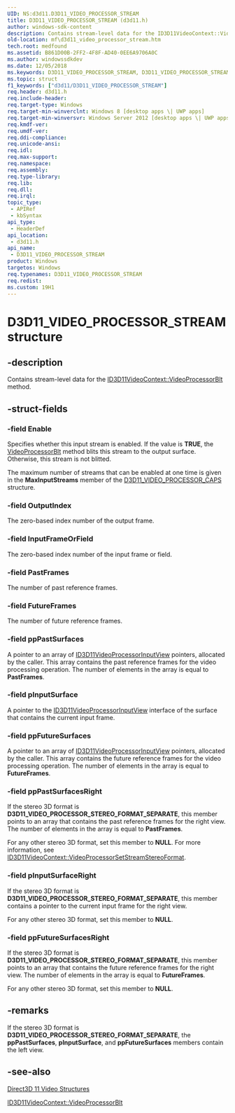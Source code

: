 ```yaml
---
UID: NS:d3d11.D3D11_VIDEO_PROCESSOR_STREAM
title: D3D11_VIDEO_PROCESSOR_STREAM (d3d11.h)
author: windows-sdk-content
description: Contains stream-level data for the ID3D11VideoContext::VideoProcessorBlt method.
old-location: mf\d3d11_video_processor_stream.htm
tech.root: medfound
ms.assetid: B861D00B-2FF2-4F8F-AD40-0EE6A9706A0C
ms.author: windowssdkdev
ms.date: 12/05/2018
ms.keywords: D3D11_VIDEO_PROCESSOR_STREAM, D3D11_VIDEO_PROCESSOR_STREAM structure [Media Foundation], d3d11/D3D11_VIDEO_PROCESSOR_STREAM, mf.d3d11_video_processor_stream
ms.topic: struct
f1_keywords: ["d3d11/D3D11_VIDEO_PROCESSOR_STREAM"]
req.header: d3d11.h
req.include-header: 
req.target-type: Windows
req.target-min-winverclnt: Windows 8 [desktop apps \| UWP apps]
req.target-min-winversvr: Windows Server 2012 [desktop apps \| UWP apps]
req.kmdf-ver: 
req.umdf-ver: 
req.ddi-compliance: 
req.unicode-ansi: 
req.idl: 
req.max-support: 
req.namespace: 
req.assembly: 
req.type-library: 
req.lib: 
req.dll: 
req.irql: 
topic_type:
 - APIRef
 - kbSyntax
api_type:
 - HeaderDef
api_location:
 - d3d11.h
api_name:
 - D3D11_VIDEO_PROCESSOR_STREAM
product: Windows
targetos: Windows
req.typenames: D3D11_VIDEO_PROCESSOR_STREAM
req.redist: 
ms.custom: 19H1
---
```


# D3D11_VIDEO_PROCESSOR_STREAM structure


## -description


Contains stream-level data for the <a href="https://docs.microsoft.com/windows/desktop/api/d3d11/nf-d3d11-id3d11videocontext-videoprocessorblt">ID3D11VideoContext::VideoProcessorBlt</a> method.




## -struct-fields




### -field Enable

Specifies whether this input stream is enabled. If the value is <b>TRUE</b>, the <a href="https://docs.microsoft.com/windows/desktop/api/d3d11/nf-d3d11-id3d11videocontext-videoprocessorblt">VideoProcessorBlt</a> method blits this stream to the output surface. Otherwise, this stream is not blitted. 

The maximum number of streams that can be enabled at one time is given in the <b>MaxInputStreams</b> member of the <a href="https://docs.microsoft.com/windows/desktop/api/d3d11/ns-d3d11-d3d11_video_processor_caps">D3D11_VIDEO_PROCESSOR_CAPS</a> structure. 




### -field OutputIndex

The zero-based index number of the output frame.


### -field InputFrameOrField

The zero-based index number of the input frame or field.


### -field PastFrames

The number of past reference frames.


### -field FutureFrames

The number of future reference frames.


### -field ppPastSurfaces

A pointer to an array of <a href="https://docs.microsoft.com/windows/desktop/api/d3d11/nn-d3d11-id3d11videoprocessorinputview">ID3D11VideoProcessorInputView</a> pointers, allocated by the caller. This array contains the past reference frames for the video processing operation. The number of elements in the array is equal to <b>PastFrames</b>.


### -field pInputSurface

A pointer to the <a href="https://docs.microsoft.com/windows/desktop/api/d3d11/nn-d3d11-id3d11videoprocessorinputview">ID3D11VideoProcessorInputView</a> interface of the surface that contains the current input frame.




### -field ppFutureSurfaces

A pointer to an array of <a href="https://docs.microsoft.com/windows/desktop/api/d3d11/nn-d3d11-id3d11videoprocessorinputview">ID3D11VideoProcessorInputView</a> pointers, allocated by the caller. This array contains the future reference frames for the video processing operation. The number of elements in the array is equal to <b>FutureFrames</b>.


### -field ppPastSurfacesRight

If the stereo 3D format is <b>D3D11_VIDEO_PROCESSOR_STEREO_FORMAT_SEPARATE</b>, this member points to an array that contains the past reference frames for the right view. The number of elements in the array is equal to <b>PastFrames</b>.

For any other stereo 3D format, set this member to <b>NULL</b>. For more information, see <a href="https://docs.microsoft.com/windows/desktop/api/d3d11/nf-d3d11-id3d11videocontext-videoprocessorsetstreamstereoformat">ID3D11VideoContext::VideoProcessorSetStreamStereoFormat</a>.


### -field pInputSurfaceRight

If the stereo 3D format is <b>D3D11_VIDEO_PROCESSOR_STEREO_FORMAT_SEPARATE</b>, this member contains a pointer to the current input frame for the right view. 

For any other stereo 3D format, set this member to <b>NULL</b>. 


### -field ppFutureSurfacesRight

If the stereo 3D format is <b>D3D11_VIDEO_PROCESSOR_STEREO_FORMAT_SEPARATE</b>, this member points to an array that contains the future reference frames for the right view. The number of elements in the array is equal to <b>FutureFrames</b>.

For any other stereo 3D format, set this member to <b>NULL</b>. 


## -remarks



If the stereo 3D format is <b>D3D11_VIDEO_PROCESSOR_STEREO_FORMAT_SEPARATE</b>, the <b>ppPastSurfaces</b>, <b>pInputSurface</b>, and <b>ppFutureSurfaces</b> members contain the left view.




## -see-also




<a href="https://docs.microsoft.com/windows/desktop/medfound/direct3d-11-video-structures">Direct3D 11 Video Structures</a>



<a href="https://docs.microsoft.com/windows/desktop/api/d3d11/nf-d3d11-id3d11videocontext-videoprocessorblt">ID3D11VideoContext::VideoProcessorBlt</a>
 

 

